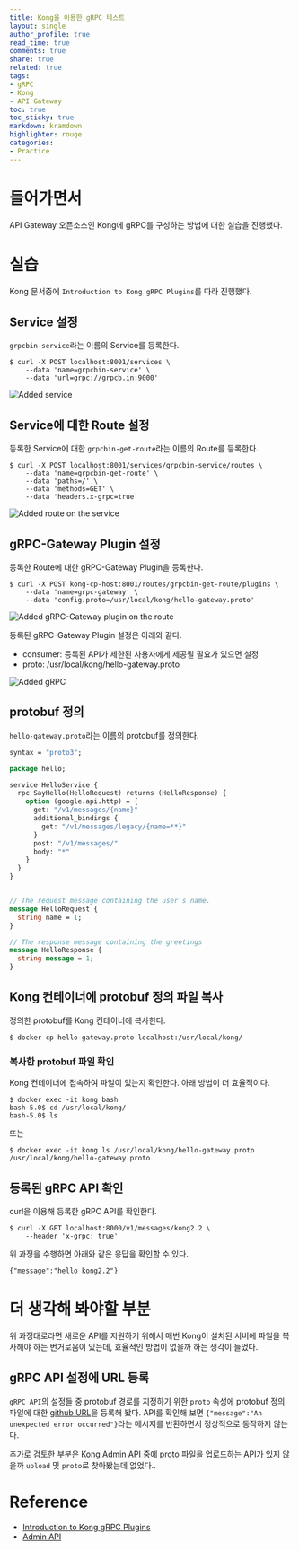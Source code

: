 ```yaml
---
title: Kong을 이용한 gRPC 테스트
layout: single
author_profile: true
read_time: true
comments: true
share: true
related: true
tags:
- gRPC
- Kong
- API Gateway
toc: true
toc_sticky: true
markdown: kramdown
highlighter: rouge
categories:
- Practice
---
```


# 들어가면서
API Gateway  오픈소스인 Kong에 gRPC를 구성하는 방법에 대한 실습을 진행했다. 

# 실습
Kong 문서중에 `Introduction to Kong gRPC Plugins`를 따라 진행했다.

## Service 설정
`grpcbin-service`라는 이름의 Service를 등록한다. 

```shell
$ curl -X POST localhost:8001/services \
    --data 'name=grpcbin-service' \
    --data 'url=grpc://grpcb.in:9000'
```

![Added service](https://user-images.githubusercontent.com/6668548/100203027-66455200-2f45-11eb-82ef-26b106af910e.png)

## Service에 대한 Route 설정
등록한 Service에 대한 `grpcbin-get-route`라는 이름의 Route를 등록한다.

```shell
$ curl -X POST localhost:8001/services/grpcbin-service/routes \
    --data 'name=grpcbin-get-route' \
    --data 'paths=/' \
    --data 'methods=GET' \
    --data 'headers.x-grpc=true'
```

![Added route on the service](https://user-images.githubusercontent.com/6668548/100203078-7d843f80-2f45-11eb-8fd1-906b2fadd5a3.png)

## gRPC-Gateway Plugin 설정
등록한 Route에 대한 gRPC-Gateway Plugin을 등록한다.  

```shell
$ curl -X POST kong-cp-host:8001/routes/grpcbin-get-route/plugins \
    --data 'name=grpc-gateway' \
    --data 'config.proto=/usr/local/kong/hello-gateway.proto'
```

![Added gRPC-Gateway plugin on the route](https://user-images.githubusercontent.com/6668548/100203127-8bd25b80-2f45-11eb-83ea-fb67c0c0219f.png)

등록된 gRPC-Gateway Plugin 설정은 아래와 같다.
* consumer: 등록된 API가 제한된 사용자에게 제공될 필요가 있으면 설정
* proto: /usr/local/kong/hello-gateway.proto

![Added gRPC](https://user-images.githubusercontent.com/6668548/100203179-9bea3b00-2f45-11eb-9238-bcaf594786a4.png)

## protobuf 정의
`hello-gateway.proto`라는 이름의 protobuf를 정의한다.

```proto
syntax = "proto3";

package hello;

service HelloService {
  rpc SayHello(HelloRequest) returns (HelloResponse) {
    option (google.api.http) = {
      get: "/v1/messages/{name}"
      additional_bindings {
        get: "/v1/messages/legacy/{name=**}"
      }
      post: "/v1/messages/"
      body: "*"
    }
  }
}


// The request message containing the user's name.
message HelloRequest {
  string name = 1;
}

// The response message containing the greetings
message HelloResponse {
  string message = 1;
}
```


## Kong 컨테이너에 protobuf 정의 파일 복사
정의한 protobuf를 Kong 컨테이너에 복사한다. 

```shell
$ docker cp hello-gateway.proto localhost:/usr/local/kong/
```

### 복사한 protobuf 파일 확인
Kong 컨테이너에 접속하여 파일이 있는지 확인한다. 아래 방법이 더 효율적이다.

```shell
$ docker exec -it kong bash
bash-5.0$ cd /usr/local/kong/
bash-5.0$ ls
```

또는 

```shell
$ docker exec -it kong ls /usr/local/kong/hello-gateway.proto
/usr/local/kong/hello-gateway.proto
```

## 등록된 gRPC API 확인
curl을 이용해 등록한 gRPC API를 확인한다. 

```shell
$ curl -X GET localhost:8000/v1/messages/kong2.2 \
    --header 'x-grpc: true'
```

위 과정을 수행하면 아래와 같은 응답을 확인할 수 있다.

```
{"message":"hello kong2.2"}
```

# 더 생각해 봐야할 부분
위 과정대로라면 새로운 API를 지원하기 위해서 매번 Kong이 설치된 서버에 파일을 복사해야 하는 번거로움이 있는데, 효율적인 방법이 없을까 하는 생각이 들었다. 

## gRPC API 설정에 URL 등록
`gRPC API`의 설정들 중 protobuf 경로를 지정하기 위한 `proto` 속성에 protobuf 정의 파일에 대한 [github URL](https://github.com/lucaseo90/etc-snippet/blob/main/grpc/kong-test/hello-gateway.proto)을 등록해 봤다. API를 확인해 보면 `{"message":"An unexpected error occurred"}`라는 메시지를 반환하면서 정상적으로 동작하지 않는다.

추가로 검토한 부분은 [Kong Admin API](https://docs.konghq.com/2.0.x/admin-api/) 중에 proto 파일을 업로드하는 API가 있지 않을까 `upload` 및 `proto`로 찾아봤는데 없었다.. 

# Reference
* [Introduction to Kong gRPC Plugins](https://docs.konghq.com/enterprise/2.1.x/plugins/grpc/)
* [Admin API](https://docs.konghq.com/2.0.x/admin-api/)
